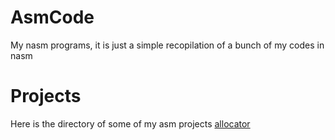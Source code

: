# AsmCode
My nasm programs, it is just a simple recopilation of a bunch of my codes in nasm
# Projects
Here is the directory of some of my asm projects
[allocator](AsmCode/projects/allocator/)


